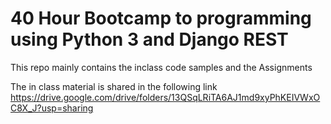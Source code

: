 # 40 Hour Bootcamp to programming using Python 3 and Django REST
This repo mainly contains the inclass code samples and the Assignments

The in class material is shared in the following link
https://drive.google.com/drive/folders/13QSqLRiTA6AJ1md9xyPhKEIVWxOC8X_J?usp=sharing  